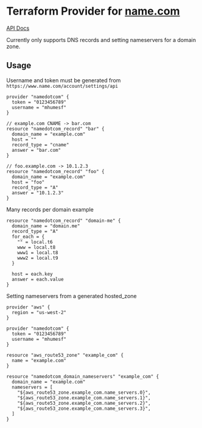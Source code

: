 # Terraform Provider for [name.com](https://name.com)

[API Docs](https://www.name.com/api-docs)

Currently only supports DNS records and setting nameservers for a domain zone.

## Usage

Username and token must be generated from
`https://www.name.com/account/settings/api`

```HCL
provider "namedotcom" {
  token = "0123456789"
  username = "mhumesf"
}

// example.com CNAME -> bar.com
resource "namedotcom_record" "bar" {
  domain_name = "example.com"
  host = ""
  record_type = "cname"
  answer = "bar.com"
}

// foo.example.com -> 10.1.2.3
resource "namedotcom_record" "foo" {
  domain_name = "example.com"
  host = "foo"
  record_type = "A"
  answer = "10.1.2.3"
}
```

Many records per domain example

```HCL
resource "namedotcom_record" "domain-me" {
  domain_name = "domain.me"
  record_type = "A"
  for_each = {
    "" = local.t6
    www = local.t8
    www1 = local.t8
    www2 = local.t9
  }

  host = each.key
  answer = each.value
}
```

Setting nameservers from a generated hosted_zone

```HCL
provider "aws" {
  region = "us-west-2"
}

provider "namedotcom" {
  token = "0123456789"
  username = "mhumesf"
}

resource "aws_route53_zone" "example_com" {
  name = "example.com"
}

resource "namedotcom_domain_nameservers" "example_com" {
  domain_name = "example.com"
  nameservers = [
    "${aws_route53_zone.example_com.name_servers.0}",
    "${aws_route53_zone.example_com.name_servers.1}",
    "${aws_route53_zone.example_com.name_servers.2}",
    "${aws_route53_zone.example_com.name_servers.3}",
  ]
}
```

